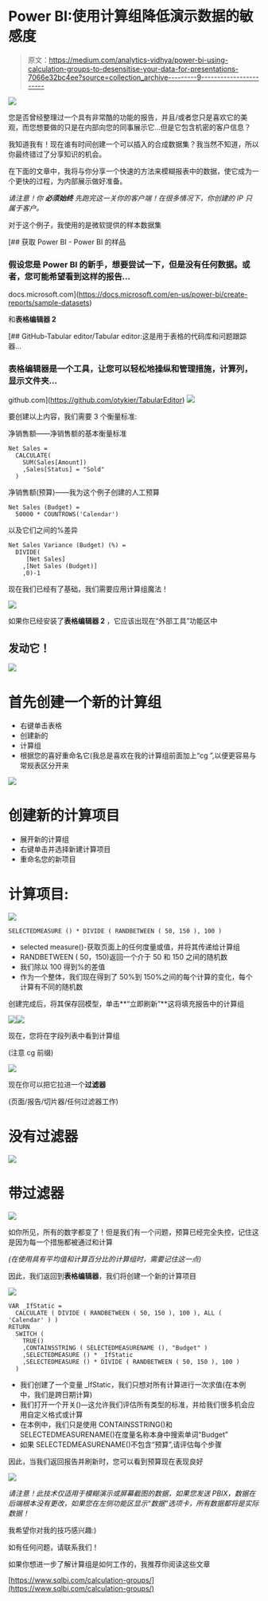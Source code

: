 # Power BI:使用计算组降低演示数据的敏感度

> 原文：<https://medium.com/analytics-vidhya/power-bi-using-calculation-groups-to-desensitise-your-data-for-presentations-7066e32bc4ee?source=collection_archive---------9----------------------->

![](img/b2db94ab5d365b9a76f356803500f509.png)

您是否曾经整理过一个具有非常酷的功能的报告，并且/或者您只是喜欢它的美观，而您想要做的只是在内部向您的同事展示它…但是它包含机密的客户信息？

我知道我有！现在谁有时间创建一个可以插入的合成数据集？我当然不知道，所以你最终错过了分享知识的机会。

在下面的文章中，我将与你分享一个快速的方法来模糊报表中的数据，使它成为一个更快的过程，为内部展示做好准备。

*请注意！你* ***必须始终*** *先跑完这一关你的客户端！在很多情况下，你创建的 IP 只属于客户。*

对于这个例子，我使用的是微软提供的样本数据集

[](https://docs.microsoft.com/en-us/power-bi/create-reports/sample-datasets) [## 获取 Power BI - Power BI 的样品

### 假设您是 Power BI 的新手，想要尝试一下，但是没有任何数据。或者，您可能希望看到这样的报告…

docs.microsoft.com](https://docs.microsoft.com/en-us/power-bi/create-reports/sample-datasets) 

和**表格编辑器 2**

[](https://github.com/otykier/TabularEditor) [## GitHub-Tabular editor/Tabular editor:这是用于表格的代码库和问题跟踪器…

### 表格编辑器是一个工具，让您可以轻松地操纵和管理措施，计算列，显示文件夹…

github.com](https://github.com/otykier/TabularEditor) ![](img/61e020f3c563321e1d276767e81ff13d.png)

要创建以上内容，我们需要 3 个衡量标准:

净销售额——净销售额的基本衡量标准

```
Net Sales =
  CALCULATE(
    SUM(Sales[Amount])
    ,Sales[Status] = "Sold"
  )
```

净销售额(预算)——我为这个例子创建的人工预算

```
Net Sales (Budget) = 
  50000 * COUNTROWS('Calendar')
```

以及它们之间的%差异

```
Net Sales Variance (Budget) (%) = 
  DIVIDE(
     [Net Sales]
    ,[Net Sales (Budget)]
    ,0)-1
```

现在我们已经有了基础，我们需要应用计算组魔法！

![](img/11d6859c99f7102d52de6bd3a368f898.png)

如果你已经安装了**表格编辑器 2** ，它应该出现在“外部工具”功能区中

## 发动它！

![](img/bfd890ef8dc7e029504ea8d8899f0867.png)

# 首先创建一个新的计算组

*   右键单击表格
*   创建新的
*   计算组
*   根据您的喜好重命名它(我总是喜欢在我的计算组前面加上“cg ”,以便更容易与常规表区分开来

![](img/711a92b158d5993d328ea578c0ad7538.png)

# 创建新的计算项目

*   展开新的计算组
*   右键单击并选择新建计算项目
*   重命名您的新项目

# 计算项目:

![](img/b98365fd44e96036891e65f68c63745e.png)

```
SELECTEDMEASURE () * DIVIDE ( RANDBETWEEN ( 50, 150 ), 100 )
```

*   selected measure()-获取页面上的任何度量或值，并将其传递给计算组
*   RANDBETWEEN ( 50，150)返回一个介于 50 和 150 之间的随机数
*   我们除以 100 得到%的差值
*   作为一个整体，我们现在得到了 50%到 150%之间的每个计算的变化，每个计算有不同的随机数

创建完成后，将其保存回模型，单击**“立即刷新”**这将填充报告中的计算组

![](img/504b163a8e99525f6a3254ebf78b905e.png)![](img/a06b960eabffabfd196bdbe26358e903.png)

现在，您将在字段列表中看到计算组

(注意 cg 前缀)

![](img/5ebcb548a1ea5c5cfe4c7762c832e523.png)

现在你可以把它拉进一个**过滤器**

(页面/报告/切片器/任何过滤器工作)

# 没有过滤器

![](img/ece18302f67f7484232d80511e955842.png)

# 带过滤器

![](img/a16353af9ba30169aa40f78c20aa3dc9.png)

如你所见，所有的数字都变了！但是我们有一个问题，预算已经完全失控，记住这是因为每一个措施都被通过和计算

*(在使用具有平均值和计算百分比的计算组时，需要记住这一点)*

因此，我们返回到**表格编辑器**，我们将创建一个新的计算项目

![](img/4407f223cc1db077e730598851dc3b94.png)

```
VAR _IfStatic =
  CALCULATE ( DIVIDE ( RANDBETWEEN ( 50, 150 ), 100 ), ALL ( 'Calendar' ) )
RETURN
  SWITCH (
    TRUE()
    ,CONTAINSSTRING ( SELECTEDMEASURENAME (), "Budget" )
    ,SELECTEDMEASURE () * _IfStatic
    ,SELECTEDMEASURE () * DIVIDE ( RANDBETWEEN ( 50, 150 ), 100 )
  )
```

*   我们创建了一个变量 _IfStatic，我们只想对所有计算进行一次求值(在本例中，我们是跨日期计算)
*   我们打开一个开关()—这允许我们评估所有类型的标准，并给我们很多机会应用自定义格式或计算
*   在本例中，我们只是使用 CONTAINSSTRING()和 SELECTEDMEASURENAME()在度量名称本身中搜索单词“Budget”
*   如果 SELECTEDMEASURENAME()不包含“预算”,请评估每个步骤

因此，当我们返回报告并刷新时，您可以看到预算现在表现良好

![](img/def6d7ac3ba6fab4b2575b084611cd1d.png)

*请注意！此技术仅适用于模糊演示或屏幕截图的数据，如果您发送 PBIX，数据在后端根本没有更改，如果您在左侧功能区显示“数据”选项卡，所有数据都将是实际数据！*

我希望你对我的技巧感兴趣:)

如有任何问题，请联系我们！

如果你想进一步了解计算组是如何工作的，我推荐你阅读这些文章

[https://www.sqlbi.com/calculation-groups/](https://www.sqlbi.com/calculation-groups/)